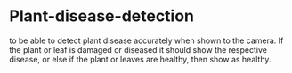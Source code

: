 # Plant-disease-detection
to be able to detect plant disease accurately when shown to the camera. If the plant or leaf is damaged or diseased it should show the respective disease, or else if the plant or leaves are healthy, then show as healthy.
